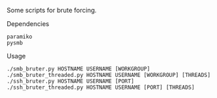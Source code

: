 Some scripts for brute forcing.

Dependencies
```
paramiko
pysmb
```
Usage
```
./smb_bruter.py HOSTNAME USERNAME [WORKGROUP]
./smb_bruter_threaded.py HOSTNAME USERNAME [WORKGROUP] [THREADS]
./ssh_bruter.py HOSTNAME USERNAME [PORT]
./ssh_bruter_threaded.py HOSTNAME USERNAME [PORT] [THREADS]
```
